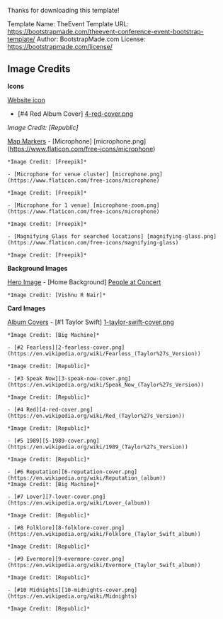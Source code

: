Thanks for downloading this template!

Template Name: TheEvent
Template URL: https://bootstrapmade.com/theevent-conference-event-bootstrap-template/
Author: BootstrapMade.com
License: https://bootstrapmade.com/license/


## Image Credits
**Icons**

<u>Website icon</u>
- [#4 Red Album Cover] [4-red-cover.png](https://en.wikipedia.org/wiki/Red_(Taylor%27s_Version))

*Image Credit: [Republic]*


<u>Map Markers</u>
    - [Microphone] [microphone.png] (https://www.flaticon.com/free-icons/microphone)

    *Image Credit: [Freepik]*

    - [Microphone for venue cluster] [microphone.png] (https://www.flaticon.com/free-icons/microphone)

    *Image Credit: [Freepik]*

    - [Microphone for 1 venue] [microphone-zoom.png] (https://www.flaticon.com/free-icons/microphone)

    *Image Credit: [Freepik]*

    - [Magnifying Glass for searched locations] [magnifying-glass.png](https://www.flaticon.com/free-icons/magnifying-glass)

    *Image Credit: [Freepik]*

**Background Images**

<u>Hero Image</u>
    - [Home Background] [People at Concert](https://www.pexels.com/photo/people-at-concert-1105666/)

    *Image Credit: [Vishnu R Nair]*

**Card Images**

<u>Album Covers</u>
    - [#1 Taylor Swift] [1-taylor-swift-cover.png](https://en.wikipedia.org/wiki/Taylor_Swift_(album))

    *Image Credit: [Big Machine]*

    - [#2 Fearless][2-fearless-cover.png](https://en.wikipedia.org/wiki/Fearless_(Taylor%27s_Version))

    *Image Credit: [Republic]*

    - [#3 Speak Now][3-speak-now-cover.png](https://en.wikipedia.org/wiki/Speak_Now_(Taylor%27s_Version))

    *Image Credit: [Republic]*

    - [#4 Red][4-red-cover.png](https://en.wikipedia.org/wiki/Red_(Taylor%27s_Version))

    *Image Credit: [Republic]*

    - [#5 1989][5-1989-cover.png](https://en.wikipedia.org/wiki/1989_(Taylor%27s_Version))

    *Image Credit: [Republic]*

    - [#6 Reputation][6-reputation-cover.png](https://en.wikipedia.org/wiki/Reputation_(album))
    *Image Credit: [Big Machine]*

    - [#7 Lover][7-lover-cover.png](https://en.wikipedia.org/wiki/Lover_(album))

    *Image Credit: [Republic]*

    - [#8 Folklore][8-folklore-cover.png](https://en.wikipedia.org/wiki/Folklore_(Taylor_Swift_album))

    *Image Credit: [Republic]*

    - [#9 Evermore][9-evermore-cover.png](https://en.wikipedia.org/wiki/Evermore_(Taylor_Swift_album))

    *Image Credit: [Republic]*

    - [#10 Midnights][10-midnights-cover.png](https://en.wikipedia.org/wiki/Midnights)

    *Image Credit: [Republic]*



